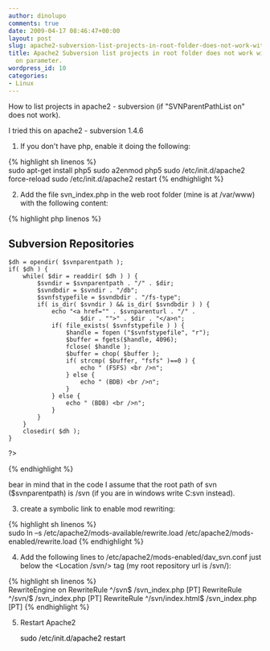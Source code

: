 ```yaml
---
author: dinolupo
comments: true
date: 2009-04-17 08:46:47+00:00
layout: post
slug: apache2-subversion-list-projects-in-root-folder-does-not-work-with-svnlistparentpath-on-parameter
title: Apache2 Subversion list projects in root folder does not work with SVNListParentPath
  on parameter.
wordpress_id: 10
categories:
- Linux
---
```


How to list projects in apache2 - subversion (if "SVNParentPathList on" does not work).  
<!--more-->  
I tried this on apache2 - subversion 1.4.6  
  
1) If you don't have php, enable it doing the following: 
    
{% highlight sh linenos %}  
sudo apt-get install php5 
sudo a2enmod php5 
sudo /etc/init.d/apache2 force-reload 
sudo /etc/init.d/apache2 restart
{% endhighlight %}

2) Add the file svn_index.php in the web root folder (mine is at /var/www) with the following content:


{% highlight php linenos %}
<html>
<head>
<title>Subversion Repositories</title>
</head>
<body>

<h2>Subversion Repositories</h2>
<p>
<?php
    $svnparentpath = "/svn";
    $svnparenturl = "/svn";

    $dh = opendir( $svnparentpath );
    if( $dh ) {
        while( $dir = readdir( $dh ) ) {
            $svndir = $svnparentpath . "/" . $dir;
            $svndbdir = $svndir . "/db";
            $svnfstypefile = $svndbdir . "/fs-type";
            if( is_dir( $svndir ) && is_dir( $svndbdir ) ) {
                echo "<a href="" . $svnparenturl . "/" .
                        $dir . "">" . $dir . "</a>n";
                if( file_exists( $svnfstypefile ) ) {
                    $handle = fopen ("$svnfstypefile", "r");
                    $buffer = fgets($handle, 4096);
                    fclose( $handle );
                    $buffer = chop( $buffer );
                    if( strcmp( $buffer, "fsfs" )==0 ) {
                        echo " (FSFS) <br />n";
                    } else {
                        echo " (BDB) <br />n";
                    }
                } else {
                    echo " (BDB) <br />n";
                }
            }
        }
        closedir( $dh );
    }
?>
</p>

</body>
</html> 
{% endhighlight %}



bear in mind that in the code I assume that the root path of svn ($svnparentpath) is /svn (if you are in windows write C:svn instead).


3) create a symbolic link to enable mod rewriting:

{% highlight sh linenos %}  
sudo ln –s /etc/apache2/mods-available/rewrite.load /etc/apache2/mods-enabled/rewrite.load
{% endhighlight %}



4) Add the following lines to /etc/apache2/mods-enabled/dav_svn.conf just below the <Location /svn/> tag (my root repository url is /svn/):

{% highlight sh linenos %}  
RewriteEngine on
RewriteRule ^/svn$ /svn_index.php [PT]
RewriteRule ^/svn/$ /svn_index.php [PT]
RewriteRule ^/svn/index.html$ /svn_index.php [PT] 
{% endhighlight %}



  
5) Restart Apache2

    
    <span style="color:#000000;">sudo /etc/init.d/apache2 restart</span>
